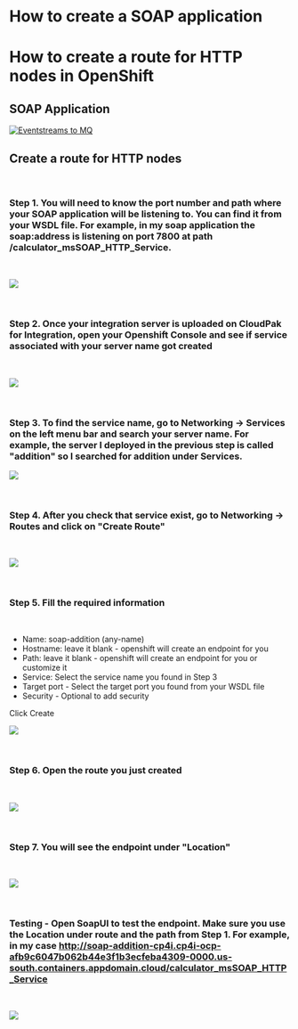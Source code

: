 # How to create a SOAP application
# How to create a route for HTTP nodes in OpenShift

## SOAP Application

[![Eventstreams to MQ](http://img.youtube.com/vi/4GQR9L44X3Y/0.jpg)](https://www.youtube.com/watch?v=4GQR9L44X3Y "Cloud Pak for Integration: Event Streams with MQ Connector")

## Create a route for HTTP nodes
<br />

### Step 1. You will need to know the port number and path where your SOAP application will be listening to. You can find it from your WSDL file. For example, in my soap application the soap:address is listening on port 7800 at path /calculator_msSOAP_HTTP_Service.

<br/>

 ![](./images/port.png)

<br />



### Step 2. Once your integration server is uploaded on CloudPak for Integration, open your Openshift Console and see if service associated with your server name got created 

<br/>

![](./images/image0.png)

 <br/>

### Step 3. To find the service name, go to Networking -> Services on the left menu bar and search your server name. For example, the server I deployed in the previous step is called "addition" so I searched for addition under Services. <br/>

 ![](./images/image1.png)

<br />


### Step 4. After you check that service exist, go to Networking -> Routes and click on "Create Route"

<br />

 ![](./images/image2.png)

<br />


### Step 5. Fill the required information

<br/>


* Name: soap-addition (any-name)
* Hostname: leave it blank - openshift will create an endpoint for you
* Path: leave it blank - openshift will create an endpoint for you or customize it
* Service: Select the service name you found in Step 3
* Target port - Select the target port you found from your WSDL file
* Security - Optional to add security

Click Create

![](./images/image3.png)

<br/>


### Step 6. Open the route you just created

<br/>

![](./images/image4.png)

<br/>

### Step 7. You will see the endpoint under "Location"

<br/>

![](./images/image5.png)

<br/>

### Testing - Open SoapUI to test the endpoint. Make sure you use the Location under route and the path from Step 1. For example, in my case http://soap-addition-cp4i.cp4i-ocp-afb9c6047b062b44e3f1b3ecfeba4309-0000.us-south.containers.appdomain.cloud/calculator_msSOAP_HTTP_Service

<br/>

![](./images/image6.png)

<br/>